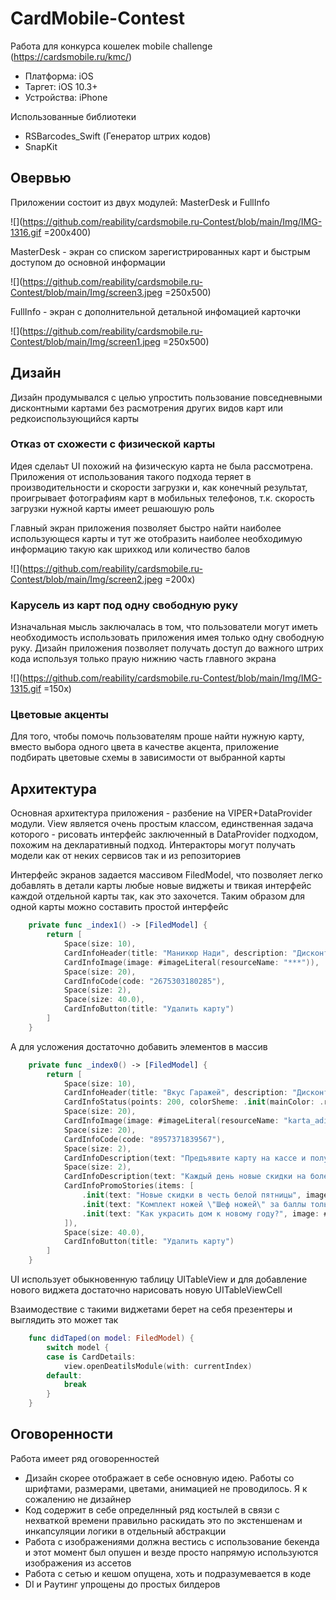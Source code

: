 
# CardMobile-Contest

Работа для конкурса кошелек mobile challenge (https://cardsmobile.ru/kmc/)

- Платформа: iOS
- Таргет: iOS 10.3+
- Устройства: iPhone

Использованные библиотеки

- RSBarcodes_Swift (Генератор штрих кодов)
- SnapKit

## Овервью

Приложении состоит из двух модулей: MasterDesk и FullInfo

![](https://github.com/reability/cardsmobile.ru-Contest/blob/main/Img/IMG-1316.gif =200x400)

MasterDesk - экран со списком зарегистрированных карт и быстрым доступом до основной информации

![](https://github.com/reability/cardsmobile.ru-Contest/blob/main/Img/screen3.jpeg =250x500)

FullInfo - экран с дополнительной детальной инфомацией карточки

![](https://github.com/reability/cardsmobile.ru-Contest/blob/main/Img/screen1.jpeg =250x500)

## Дизайн

Дизайн продумывался с целью упростить пользование повседневными дисконтными картами без расмотрения других видов карт или редкоиспользующийся карты

### Отказ от схожести с физической карты

Идея сделаьт UI похожий на физическую карта не была рассмотрена. Приложения от использования такого подхода теряет в производительности и скорости загрузки и, как конечный результат, проигрывает фотографиям карт в мобильных телефонов, т.к. скорость загрузки нужной карты имеет решаюшую роль

Главный экран приложения позволяет быстро найти наиболее использующеся карты и тут же отобразить наиболее необходимую информацию такую как шрихкод или количество балов

![](https://github.com/reability/cardsmobile.ru-Contest/blob/main/Img/screen2.jpeg =200x)


### Карусель из карт под одну свободную руку

Изначальная мысль заключалась в том, что пользователи могут иметь необходимость использовать приложения имея только одну свободную руку. Дизайн приложения позволяет получать доступ до важного штрих кода используя только праую нижнию часть главного экрана

![](https://github.com/reability/cardsmobile.ru-Contest/blob/main/Img/IMG-1315.gif =150x)

### Цветовые акценты

Для того, чтобы помочь пользователям проше найти нужную карту, вместо выбора одного цвета в качестве акцента, приложение подбирать цветовые схемы в зависимости от выбранной карты

## Архитектура

Основная архитектура приложения - разбение на VIPER+DataProvider модули. View является очень простым классом, единственная задача которого - рисовать интерфейс заключенный в DataProvider подходом, похожим на декларативный подход. Интеракторы могут получать модели как от неких сервисов так и из репозиториев

Интерфейс экранов задается массивом FiledModel, что позволяет легко добавлять в детали карты любые новые виджеты и твикая интерфейс каждой отдельной карты так, как это захочется. Таким образом для одной карты можно составить простой интерфейс

```swift
    private func _index1() -> [FiledModel] {
        return [
            Space(size: 10),
            CardInfoHeader(title: "Маникюр Нади", description: "Дисконтная карта"),
            CardInfoImage(image: #imageLiteral(resourceName: "***")),
            Space(size: 20),
            CardInfoCode(code: "2675303180285"),
            Space(size: 2),
            Space(size: 40.0),
            CardInfoButton(title: "Удалить карту")
        ]
    }
```

А для усложения достаточно добавить элементов в массив

```swift
    private func _index0() -> [FiledModel] {
        return [
            Space(size: 10),
            CardInfoHeader(title: "Вкус Гаражей", description: "Дисконтная карта"),
            CardInfoStatus(points: 200, colorSheme: .init(mainColor: .red, complementaryColor: .white)),
            Space(size: 20),
            CardInfoImage(image: #imageLiteral(resourceName: "karta_adidas_standart")),
            Space(size: 20),
            CardInfoCode(code: "8957371839567"),
            Space(size: 2),
            CardInfoDescription(text: "Предъявите карту на кассе и получите 5% от суммы в балах. Оплачивайте до 50% покупки с помощью баллов. Каждые 10 баллов переводятся в 1 рубль"),
            Space(size: 2),
            CardInfoDescription(text: "Каждый день новые скидки на более чем 2000 товаров"),
            CardInfoPromoStories(items: [
                .init(text: "Новые скидки в честь белой пятницы", image: #imageLiteral(resourceName: "3074113-200")),
                .init(text: "Комплект ножей \"Шеф ножей\" за баллы только в декабре. Узнайте больше ", image: #imageLiteral(resourceName: "3074113-200")),
                .init(text: "Как украсить дом к новому году?", image: #imageLiteral(resourceName: "3074113-200")),
            ]),
            Space(size: 40.0),
            CardInfoButton(title: "Удалить карту")
        ]
    }
```

UI использует обыкновенную таблицу UITableView и для добавление нового виджета достаточно нарисовать новую UITableViewCell

Взаимодествие с такими виджетами берет на себя презентеры и выглядить это может так

```swift
    func didTaped(on model: FiledModel) {
        switch model {
        case is CardDetails:
            view.openDeatilsModule(with: currentIndex)
        default:
            break
        }
    }
```

## Оговоренности

Работа имеет ряд оговоренностей

- Дизайн скорее отображает в себе основную идею. Работы со шрифтами, размерами, цветами, анимацией не проводилось. Я к сожалению не дизайнер
- Код содержит в себе определнный ряд костылей в связи с нехваткой времени правильно раскидать это по экстеншенам и инкапсуляции логики в отдельный абстракции
- Работа с изображениями должна вестись с использование бекенда и этот момент был опушен и везде просто напрямую используются изображения из ассетов
- Работа с сетью и кешом опущена, хоть и подразумевается в коде
- DI и Раутинг упрощены до простых билдеров
